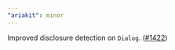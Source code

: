 ```yaml
---
"ariakit": minor
---
```


Improved disclosure detection on `Dialog`. ([#1422](https://github.com/ariakit/ariakit/pull/1422))
